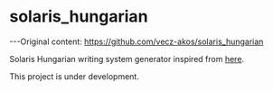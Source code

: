 # solaris_hungarian

---Original content: https://github.com/vecz-akos/solaris_hungarian


Solaris Hungarian writing system generator inspired from [here](https://drive.google.com/drive/folders/1d3LuqKYw1rDRT7VDw0dqpoB56srDJqpJ?usp=sharing).

This project is under development.

